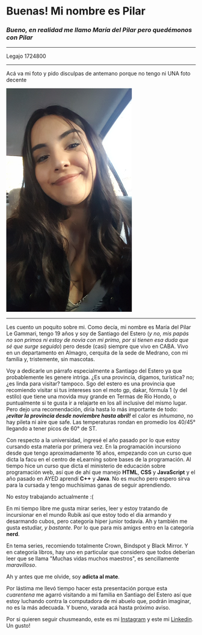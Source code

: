 # Buenas! Mi nombre es Pilar
### *Bueno, en realidad me llamo María del Pilar pero quedémonos con Pilar*
---
Legajo 1724800

***

Acá va mi foto y pido disculpas de antemano porque no tengo ni UNA foto decente

![Debería mostrarse la foto](Screenshot_20190919-211802.png)

***

Les cuento un poquito sobre mi.
Como decía, mi nombre es María del Pilar Le Gammari, tengo 19 años y soy de Santiago del Estero (*y no, mis papás no son primos ni estoy de novia con mi primo, por si tienen esa duda que sé que surge seguido*) pero desde (casi) siempre que vivo en CABA. Vivo en un departamento en Almagro, cerquita de la sede de Medrano, con mi familia y, tristemente, sin mascotas.

Voy a dedicarle un párrafo especialmente a Santiago del Estero ya que probablemente les genere intriga. ¿Es una provincia, digamos, turística? no; ¿es linda para visitar? tampoco. Sgo del estero es una provincia que recomiendo visitar si tus intereses son el moto gp, dakar, fórmula 1 (y del estilo) que tiene una movida muy grande en Termas de Río Hondo, o puntualmente si te gusta ir a relajarte en los all inclusive del mismo lugar. Pero dejo una recomendación, diría hasta lo más importante de todo: ***¡evitar la provincia desde noviembre hasta abril!*** el calor es *inhumano*, no hay pileta ni aire que safe. Las temperaturas rondan en promedio los 40/45° llegando a tener picos de 60° de ST.

Con respecto a la universidad, ingresé el año pasado por lo que estoy cursando esta materia por primera vez. En la programación incursiono desde que tengo aproximadamente 16 años, empezando con un curso que dicta la facu en el centro de eLearning sobre bases de la programación. Al tiempo hice un curso que dicta el ministerio de educación sobre programación web, así que de ahí que manejo **HTML**, **CSS** y **JavaScript** y el año pasado en AYED aprendí **C++** y **Java**. No es mucho pero espero sirva para la cursada y tengo muchísimas ganas de seguir aprendiendo.

No estoy trabajando actualmente :(

En mi tiempo libre me gusta mirar series, leer y estoy tratando de incursionar en el mundo Rubik así que estoy todo el dia armando y desarmando cubos, pero categoría hiper junior todavía. Ah y también me gusta estudiar, *y bastante*. Por lo que para mis amigxs entro en la categoría **nerd**.

En tema series, recomiendo totalmente Crown, Bindspot y Black Mirror. Y en categoría libros, hay uno en particular que considero que todos deberían leer que se llama "Muchas vidas muchos maestros", es sencillamente *maravilloso*.

Ah y antes que me olvide, soy **adicta al mate**.

Por lástima me llevó tiempo hacer esta presentación porque esta *cuarentena* me agarró visitando a mi familia en Santiago del Estero así que estoy luchando contra la computadora de mi abuelo que, podrán imaginar, no es la más adecuada. Y bueno, varada acá hasta próximo aviso.

Por si quieren seguir chusmeando, este es mi 
[Instagram](https://www.instagram.com/pilu_legammari/?hl=es-la) y este mi [Linkedin](https://www.linkedin.com/in/mar%C3%ADa-del-pilar-le-gammari-6153b7145/). Un gusto!
